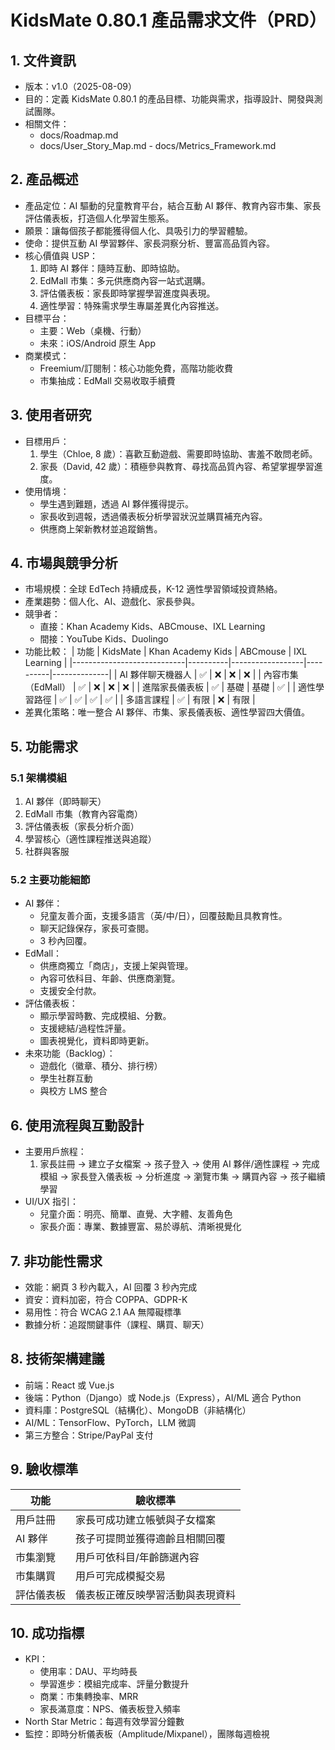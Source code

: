 # KidsMate 0.80.1 產品需求文件（PRD）

## 1. 文件資訊
- 版本：v1.0（2025-08-09）
- 目的：定義 KidsMate 0.80.1 的產品目標、功能與需求，指導設計、開發與測試團隊。
- 相關文件：
  - docs/Roadmap.md
  - docs/User_Story_Map.md  - docs/Metrics_Framework.md

## 2. 產品概述
- 產品定位：AI 驅動的兒童教育平台，結合互動 AI 夥伴、教育內容市集、家長評估儀表板，打造個人化學習生態系。
- 願景：讓每個孩子都能獲得個人化、具吸引力的學習體驗。
- 使命：提供互動 AI 學習夥伴、家長洞察分析、豐富高品質內容。
- 核心價值與 USP：
  1. 即時 AI 夥伴：隨時互動、即時協助。
  2. EdMall 市集：多元供應商內容一站式選購。
  3. 評估儀表板：家長即時掌握學習進度與表現。
  4. 適性學習：特殊需求學生專屬差異化內容推送。
- 目標平台：
  - 主要：Web（桌機、行動）
  - 未來：iOS/Android 原生 App
- 商業模式：
  - Freemium/訂閱制：核心功能免費，高階功能收費
  - 市集抽成：EdMall 交易收取手續費

## 3. 使用者研究
- 目標用戶：
  1. 學生（Chloe, 8 歲）：喜歡互動遊戲、需要即時協助、害羞不敢問老師。
  2. 家長（David, 42 歲）：積極參與教育、尋找高品質內容、希望掌握學習進度。
- 使用情境：
  - 學生遇到難題，透過 AI 夥伴獲得提示。
  - 家長收到週報，透過儀表板分析學習狀況並購買補充內容。
  - 供應商上架新教材並追蹤銷售。

## 4. 市場與競爭分析
- 市場規模：全球 EdTech 持續成長，K-12 適性學習領域投資熱絡。
- 產業趨勢：個人化、AI、遊戲化、家長參與。
- 競爭者：
  - 直接：Khan Academy Kids、ABCmouse、IXL Learning
  - 間接：YouTube Kids、Duolingo
- 功能比較：
  | 功能                        | KidsMate | Khan Academy Kids | ABCmouse | IXL Learning |
  |----------------------------|----------|------------------|----------|--------------|
  | AI 夥伴聊天機器人          | ✅        | ❌                | ❌        | ❌            |
  | 內容市集（EdMall）         | ✅        | ❌                | ❌        | ❌            |
  | 進階家長儀表板             | ✅        | 基礎              | 基礎      | ✅            |
  | 適性學習路徑               | ✅        | ✅                | ✅        | ✅            |
  | 多語言課程                 | ✅        | 有限              | ❌        | 有限          |
- 差異化策略：唯一整合 AI 夥伴、市集、家長儀表板、適性學習四大價值。

## 5. 功能需求
### 5.1 架構模組
1. AI 夥伴（即時聊天）
2. EdMall 市集（教育內容電商）
3. 評估儀表板（家長分析介面）
4. 學習核心（適性課程推送與追蹤）
5. 社群與客服

### 5.2 主要功能細節
- AI 夥伴：
  - 兒童友善介面，支援多語言（英/中/日），回覆鼓勵且具教育性。
  - 聊天記錄保存，家長可查閱。
  - 3 秒內回覆。
- EdMall：
  - 供應商獨立「商店」，支援上架與管理。
  - 內容可依科目、年齡、供應商瀏覽。
  - 支援安全付款。
- 評估儀表板：
  - 顯示學習時數、完成模組、分數。
  - 支援總結/過程性評量。
  - 圖表視覺化，資料即時更新。
- 未來功能（Backlog）：
  - 遊戲化（徽章、積分、排行榜）
  - 學生社群互動
  - 與校方 LMS 整合

## 6. 使用流程與互動設計
- 主要用戶旅程：
  1. 家長註冊 → 建立子女檔案 → 孩子登入 → 使用 AI 夥伴/適性課程 → 完成模組 → 家長登入儀表板 → 分析進度 → 瀏覽市集 → 購買內容 → 孩子繼續學習
- UI/UX 指引：
  - 兒童介面：明亮、簡單、直覺、大字體、友善角色
  - 家長介面：專業、數據豐富、易於導航、清晰視覺化

## 7. 非功能性需求
- 效能：網頁 3 秒內載入，AI 回覆 3 秒內完成
- 資安：資料加密，符合 COPPA、GDPR-K
- 易用性：符合 WCAG 2.1 AA 無障礙標準
- 數據分析：追蹤關鍵事件（課程、購買、聊天）

## 8. 技術架構建議
- 前端：React 或 Vue.js
- 後端：Python（Django）或 Node.js（Express），AI/ML 適合 Python
- 資料庫：PostgreSQL（結構化）、MongoDB（非結構化）
- AI/ML：TensorFlow、PyTorch，LLM 微調
- 第三方整合：Stripe/PayPal 支付

## 9. 驗收標準
| 功能                | 驗收標準                                      |
|---------------------|-----------------------------------------------|
| 用戶註冊            | 家長可成功建立帳號與子女檔案                  |
| AI 夥伴             | 孩子可提問並獲得適齡且相關回覆                |
| 市集瀏覽            | 用戶可依科目/年齡篩選內容                     |
| 市集購買            | 用戶可完成模擬交易                            |
| 評估儀表板          | 儀表板正確反映學習活動與表現資料               |

## 10. 成功指標
- KPI：
  - 使用率：DAU、平均時長
  - 學習進步：模組完成率、評量分數提升
  - 商業：市集轉換率、MRR
  - 家長滿意度：NPS、儀表板登入頻率
- North Star Metric：每週有效學習分鐘數
- 監控：即時分析儀表板（Amplitude/Mixpanel），團隊每週檢視
